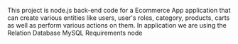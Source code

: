 This project is node.js back-end code for a Ecommerce App application that can create various entities like users, user's roles, category, products, carts as well as perform various actions on them. In application we are using the Relation Database MySQL
Requirements 
node 
